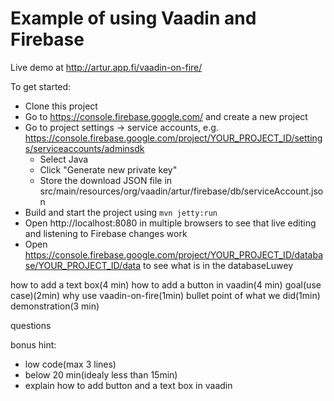 Example of using Vaadin and Firebase
==============

Live demo at http://artur.app.fi/vaadin-on-fire/


To get started:
* Clone this project
* Go to https://console.firebase.google.com/ and create a new project
* Go to project settings -> service accounts, e.g. https://console.firebase.google.com/project/YOUR_PROJECT_ID/settings/serviceaccounts/adminsdk
  * Select Java
  * Click "Generate new private key"
  * Store the download JSON file in src/main/resources/org/vaadin/artur/firebase/db/serviceAccount.json
* Build and start the project using `mvn jetty:run`
* Open http://localhost:8080 in multiple browsers to see that live editing and listening to Firebase changes work
* Open https://console.firebase.google.com/project/YOUR_PROJECT_ID/database/YOUR_PROJECT_ID/data to see what is in the databaseLuwey 


how to add a text box(4 min)
how to add a button in vaadin(4 min)
goal(use case)(2min)
why use vaadin-on-fire(1min)
bullet point of what we did(1min)
demonstration(3 min)

questions

bonus
hint:
  - low code(max 3 lines)
  - below 20 min(idealy less than 15min)
  - explain how to add button and a text box in vaadin



